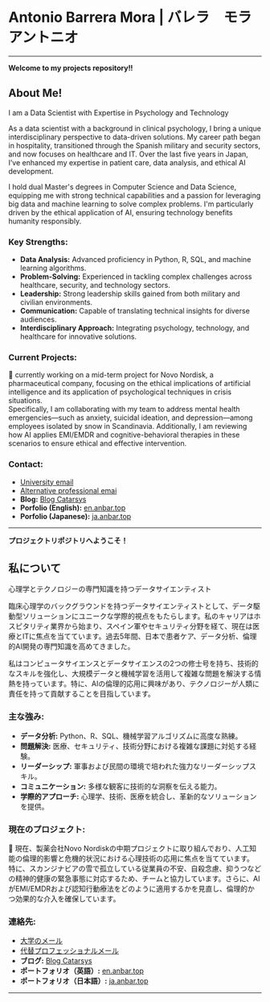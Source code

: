 # Antonio Barrera Mora | バレラ　モラ　アントニオ
---
**Welcome to my projects repository!!**

## About Me! 
I am a Data Scientist with Expertise in Psychology and Technology

As a data scientist with a background in clinical psychology, I bring a unique interdisciplinary perspective to data-driven solutions. My career path began in hospitality, transitioned through the Spanish military and security sectors, and now focuses on healthcare and IT. Over the last five years in Japan, I’ve enhanced my expertise in patient care, data analysis, and ethical AI development.

I hold dual Master's degrees in Computer Science and Data Science, equipping me with strong technical capabilities and a passion for leveraging big data and machine learning to solve complex problems. I'm particularly driven by the ethical application of AI, ensuring technology benefits humanity responsibly.

### Key Strengths:

- **Data Analysis:** Advanced proficiency in Python, R, SQL, and machine learning algorithms.
- **Problem-Solving:** Experienced in tackling complex challenges across healthcare, security, and technology sectors.
- **Leadership:** Strong leadership skills gained from both military and civilian environments.
- **Communication:** Capable of translating technical insights for diverse audiences.
- **Interdisciplinary Approach:** Integrating psychology, technology, and healthcare for innovative solutions.

### Current Projects:
🔭 currently working on a mid-term project for Novo Nordisk, a pharmaceutical company, focusing on the ethical implications of artificial intelligence and its application of psychological techniques in crisis situations.  
Specifically, I am collaborating with my team to address mental health emergencies—such as anxiety, suicidal ideation, and depression—among employees isolated by snow in Scandinavia. Additionally, I am reviewing how AI applies EMI/EMDR and cognitive-behavioral therapies in these scenarios to ensure ethical and effective intervention.

### Contact:
- [University email](abarreramora@uoc.edu)
- [Alternative professional emai](hi@anbar.top)
- **Blog:** [Blog Catarsys](https://blog.anbar.top)  
- **Porfolio (English):** [en.anbar.top](http://en.anbar.top)
- **Porfolio (Japanese):** [ja.anbar.top](http://ja.anbar.top)

------------------------------------------------

**プロジェクトリポジトリへようこそ！**

## 私について
心理学とテクノロジーの専門知識を持つデータサイエンティスト

臨床心理学のバックグラウンドを持つデータサイエンティストとして、データ駆動型ソリューションにユニークな学際的視点をもたらします。私のキャリアはホスピタリティ業界から始まり、スペイン軍やセキュリティ分野を経て、現在は医療とITに焦点を当てています。過去5年間、日本で患者ケア、データ分析、倫理的AI開発の専門知識を高めてきました。

私はコンピュータサイエンスとデータサイエンスの2つの修士号を持ち、技術的なスキルを強化し、大規模データと機械学習を活用して複雑な問題を解決する情熱を持っています。特に、AIの倫理的応用に興味があり、テクノロジーが人類に責任を持って貢献することを目指しています。

### 主な強み:

- **データ分析:** Python、R、SQL、機械学習アルゴリズムに高度な熟練。
- **問題解決:** 医療、セキュリティ、技術分野における複雑な課題に対処する経験。
- **リーダーシップ:** 軍事および民間の環境で培われた強力なリーダーシップスキル。
- **コミュニケーション:** 多様な観客に技術的な洞察を伝える能力。
- **学際的アプローチ:** 心理学、技術、医療を統合し、革新的なソリューションを提供。

### 現在のプロジェクト:
🔭 現在、製薬会社Novo Nordiskの中期プロジェクトに取り組んでおり、人工知能の倫理的影響と危機的状況における心理技術の応用に焦点を当てています。  
特に、スカンジナビアの雪で孤立している従業員の不安、自殺念慮、抑うつなどの精神的健康の緊急事態に対応するため、チームと協力しています。さらに、AIがEMI/EMDRおよび認知行動療法をどのように適用するかを見直し、倫理的かつ効果的な介入を確保しています。

### 連絡先:
- [大学のメール](abarreramora@uoc.edu)
- [代替プロフェッショナルメール](hi@anbar.top)
- **ブログ:** [Blog Catarsys](https://blog.anbar.top)  
- **ポートフォリオ（英語）:** [en.anbar.top](http://en.anbar.top)  
- **ポートフォリオ（日本語）:** [ja.anbar.top](http://ja.anbar.top)

---------------------------------------------------


<!--
**Kamaranis/Kamaranis** is a ✨ _special_ ✨ repository because its `README.md` (this file) appears on your GitHub profile.

Here are some ideas to get you started:

- 🔭 I’m currently working on ...
- 🌱 I’m currently learning ...
- 👯 I’m looking to collaborate on ...
- 🤔 I’m looking for help with ...
- 💬 Ask me about ...
- 📫 How to reach me: ...
- 😄 Pronouns: ...
- ⚡ Fun fact: ...
-->
